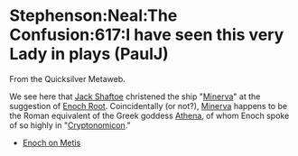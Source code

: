 
# Stephenson:Neal:The Confusion:617:I have seen this very Lady in plays (PaulJ)

From the Quicksilver Metaweb.

We see here that [Jack Shaftoe](/jack-shaftoe) christened the ship "[Minerva](/stephenson-neal-quicksilver-12-minerva-alan-sinder)" at the suggestion of [Enoch Root](/enoch-root). Coincidentally (or not?), [Minerva](/minerva) happens to be the Roman equivalent of the Greek goddess [Athena](/athena), of whom Enoch spoke of so highly in "[Cryptonomicon](/cryptonomicon)."

* [Enoch on Metis](/http-markpasc-org-blog-gems-athena-html)
